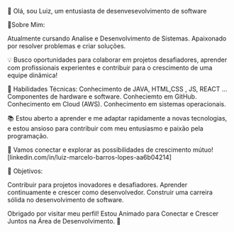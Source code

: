 👋 Olá, sou Luiz, um entusiasta de desenvesevolvimento de software

🚀Sobre Mim:

Atualmente cursando Analise e Desenvolvimento de Sistemas.
Apaixonado por resolver problemas e criar soluções.

💡 Busco oportunidades para colaborar em projetos desafiadores, aprender com profissionais experientes e contribuir para o crescimento de uma equipe dinâmica!

🔧 Habilidades Técnicas:
Conhecimento de JAVA, HTML,CSS , JS, REACT ...
Componentes de hardware e software.
Conheciemto em GitHub.
Conhecimento em Cloud (AWS).
Conhecimento em sistemas operacionais. 



📚 Estou aberto a aprender e me adaptar rapidamente a novas tecnologias, e estou ansioso para contribuir com meu entusiasmo e paixão pela programação. 


🤝 Vamos conectar e explorar as possibilidades de crescimento mútuo! [linkedin.com/in/luiz-marcelo-barros-lopes-aa6b04214]

🎯 Objetivos:

Contribuir para projetos inovadores e desafiadores.
Aprender continuamente e crescer como desenvolvedor.
Construir uma carreira sólida no desenvolvimento de software.


Obrigado por visitar meu perfil! Estou Animado para Conectar e Crescer Juntos na Área de Desenvolvimento. 🚀
